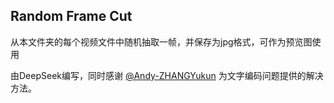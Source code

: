 ## Random Frame Cut
从本文件夹的每个视频文件中随机抽取一帧，并保存为jpg格式，可作为预览图使用

由DeepSeek编写，同时感谢 [@Andy-ZHANGYukun](https://github.com/Andy-ZHANGYukun) 为文字编码问题提供的解决方法。